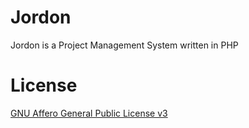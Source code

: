 # Jordon
Jordon is a Project Management System written in PHP

# License 
<a href="https://www.gnu.org/licenses/agpl.txt" target="_blank">GNU Affero General Public License v3</a>
